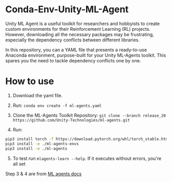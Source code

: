 # Conda-Env-Unity-ML-Agent

Unity ML Agent is a useful toolkit for researchers and hobbyists to create custom environments for their Reinforcement Learning (RL) projects. However, downloading all the necessary packages may be frustrating, especially the dependency conflicts between different libraries.

In this repository, you can  a YAML file that presents a ready-to-use Anaconda environment, purpose-built for your Unity ML-Agents toolkit. This spares you the need to tackle dependency conflicts one by one. 

# How to use
 1. Download the yaml file.
 2. Run:
    ```conda env create -f ml-agents.yaml```

 3. Clone the ML-Agents Toolkit Repository:  ```git clone --branch release_20 https://github.com/Unity-Technologies/ml-agents.git```
 4. Run:
```sh
pip3 install torch -f https://download.pytorch.org/whl/torch_stable.html
pip3 install -e ./ml-agents-envs
pip3 install -e ./ml-agents
```
  5. To test run ```mlagents-learn --help```. If it executes without errors, you're all set

Step 3 & 4 are from [ML agents docs](https://github.com/Unity-Technologies/ml-agents/blob/develop/docs/Installation.md)

